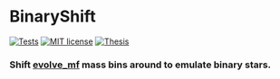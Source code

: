 # BinaryShift

[![Tests](https://github.com/pjs902/binaryshift/actions/workflows/python-app.yml/badge.svg)](https://github.com/pjs902/binaryshift/actions/workflows/python-app.yml)
[![MIT license](https://img.shields.io/badge/License-MIT-blue.svg)](https://github.com/pjs902/binaryshift/blob/main/LICENSE)
[![Thesis](https://img.shields.io/badge/Thesis-pdf-blue)](https://github.com/pjs902/binaryshift/blob/main/thesis/thesis.pdf)



### Shift [evolve_mf](https://github.com/pjs902/ssptools) mass bins around to emulate binary stars.
